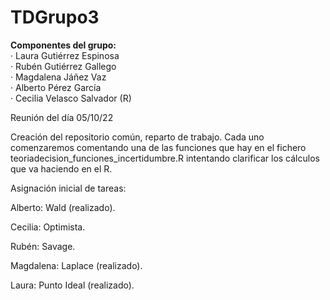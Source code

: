# TDGrupo3
**Componentes del grupo:**    
· Laura Gutiérrez Espinosa  
· Rubén Gutiérrez Gallego  
· Magdalena Jáñez Vaz  
· Alberto Pérez García  
· Cecilia Velasco Salvador (R)  

Reunión del día 05/10/22

Creación del repositorio común, reparto de trabajo. Cada uno comenzaremos comentando una de las funciones que hay en el fichero teoriadecision_funciones_incertidumbre.R intentando clarificar los cálculos que va haciendo en el R.

Asignación inicial de tareas:

Alberto: Wald (realizado).

Cecilia: Optimista. 

Rubén: Savage. 

Magdalena: Laplace (realizado). 

Laura: Punto Ideal (realizado). 


